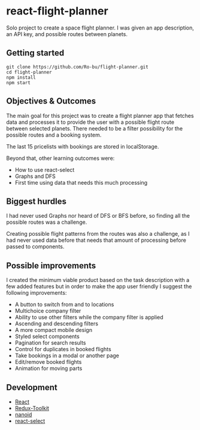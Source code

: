 # react-flight-planner

Solo project to create a space flight planner. I was given an app description, an API key, and possible routes between planets.

## Getting started

```
git clone https://github.com/Ro-bu/flight-planner.git
cd flight-planner
npm install
npm start
```

## Objectives & Outcomes

The main goal for this project was to create a flight planner app that fetches data and processes it to provide the user with a possible flight route between selected planets. There needed to be a filter possibility for the possible routes and a booking system.

The last 15 pricelists with bookings are stored in localStorage.

Beyond that, other learning outcomes were:

- How to use react-select
- Graphs and DFS
- First time using data that needs this much processing

## Biggest hurdles

I had never used Graphs nor heard of DFS or BFS before, so finding all the possible routes was a challenge.

Creating possible flight patterns from the routes was also a challenge, as I had never used data before that needs that amount of processing before passed to components.

## Possible improvements

I created the minimum viable product based on the task description with a few added features but in order to make the app user friendly I suggest the following improvements:

- A button to switch from and to locations
- Multichoice company filter
- Ability to use other filters while the company filter is applied
- Ascending and descending filters
- A more compact mobile design
- Styled select components
- Pagination for search results
- Control for duplicates in booked flights
- Take bookings in a modal or another page
- Edit/remove booked flights
- Animation for moving parts

## Development

- [React](https://github.com/facebook/create-react-app)
- [Redux-Toolkit](https://redux-toolkit.js.org/)
- [nanoid](https://www.npmjs.com/package/nanoid)
- [react-select](https://react-select.com/)